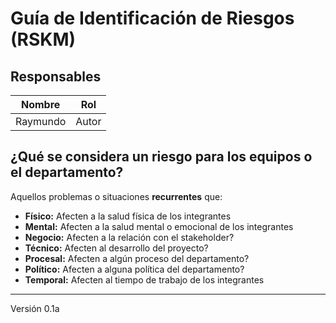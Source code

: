 # Guía de Identificación de Riesgos (RSKM)

## Responsables
Nombre     | Rol
-----------|------------------
Raymundo   | Autor

## ¿Qué se considera un riesgo para los equipos o el departamento?
Aquellos problemas o situaciones **recurrentes** que:
* **Físico:** Afecten a la salud física de los integrantes
* **Mental:** Afecten a la salud mental o emocional de los integrantes
* **Negocio:** Afecten a la relación con el stakeholder?
* **Técnico:** Afecten al desarrollo del proyecto?
* **Procesal:** Afecten a algún proceso del departamento?	
* **Político:** Afecten a alguna política del departamento?
* **Temporal:** Afecten al tiempo de trabajo de los integrantes

*****
Versión 0.1a
		
